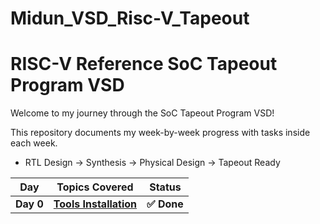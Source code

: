 # Midun_VSD_Risc-V_Tapeout

# RISC-V Reference SoC Tapeout Program VSD

Welcome to my journey through the SoC Tapeout Program VSD!

This repository documents my week-by-week progress with tasks inside each week.

* RTL Design → Synthesis → Physical Design → Tapeout Ready





| Day  | Topics Covered | Status |
|---|---|---|
| **Day 0** | [**Tools Installation**](Day0/README.md) | **✅ Done** |
